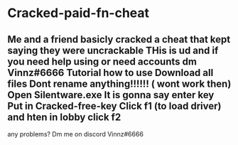 # Cracked-paid-fn-cheat
Me and a friend basicly cracked a cheat that kept saying they were uncrackable THis is ud and if you need help using or need accounts dm Vinnz#6666
Tutorial how to use
Download all files
Dont rename anything!!!!!! ( wont work then)
Open Silentware.exe
It is gonna say enter key
Put in Cracked-free-key
Click f1 (to load driver)
and hten in lobby click f2
---------------------------
any problems?
Dm me on discord Vinnz#6666
